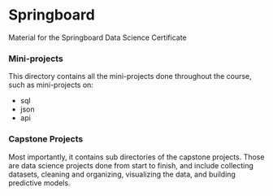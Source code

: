 # Springboard
Material for the Springboard Data Science Certificate

### Mini-projects 
This directory contains all the mini-projects done throughout the course, such as mini-projects on:
- sql
- json
- api

### Capstone Projects 
Most importantly, it contains sub directories of the capstone projects. 
Those are data science projects done from start to finish, and include collecting datasets, cleaning and organizing, visualizing the data, and building predictive models.
